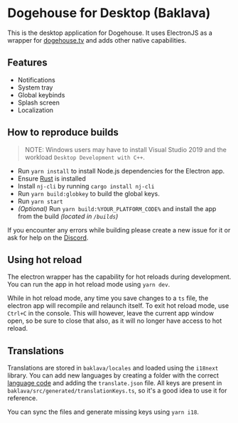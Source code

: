 # Dogehouse for Desktop (Baklava)

This is the desktop application for Dogehouse.
It uses ElectronJS as a wrapper for [dogehouse.tv](https://dogehouse.tv) and adds other native capabilities.

## Features

- Notifications
- System tray
- Global keybinds
- Splash screen
- Localization

## How to reproduce builds

> NOTE: Windows users may have to install Visual Studio 2019 and the workload `Desktop Development with C++`.

- Run `yarn install` to install Node.js dependencies for the Electron app.
- Ensure [Rust](https://www.rust-lang.org/learn/get-started) is installed
- Install `nj-cli` by running `cargo install nj-cli`
- Run `yarn build:globkey` to build the global keys.
- Run `yarn start`
- *(Optional)* Run `yarn build:%YOUR_PLATFORM_CODE%` and install the app from the build *(located in `/builds`)*

If you encounter any errors while building please create a new issue for it or ask for help on the [Discord](https://discord.gg/wCbKBZF9cV0).

## Using hot reload

The electron wrapper has the capability for hot reloads during development.
You can run the app in hot reload mode using `yarn dev`.

While in hot reload mode, any time you save changes to a `ts` file, the electron app will recompile and relaunch itself.
To exit hot reload mode, use `Ctrl+C` in the console. This will however, leave the current app window open, so be sure to close that also, as it will no longer have access to hot reload.

## Translations

Translations are stored in `baklava/locales` and loaded using the `i18next` library.
You can add new languages by creating a folder with the correct [language code](https://www.electronjs.org/docs/api/locales) and adding the `translate.json` file.
All keys are present in `baklava/src/generated/translationKeys.ts`, so it's a good idea to use it for reference.

You can sync the files and generate missing keys using `yarn i18`.
